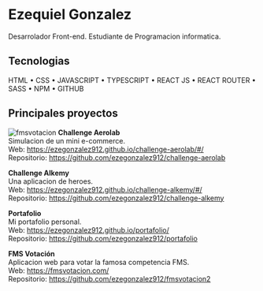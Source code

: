 
# Ezequiel Gonzalez

Desarrolador Front-end.
Estudiante de Programacion informatica.


## Tecnologias

HTML • CSS • JAVASCRIPT • TYPESCRIPT • REACT JS • REACT ROUTER • SASS • NPM • GITHUB


## Principales proyectos

![fmsvotacion](./assets/fmsvotacion.gif)
<b>Challenge Aerolab</b><Br/>
Simulacion de un mini e-commerce. <Br/>
Web: https://ezegonzalez912.github.io/challenge-aerolab/#/ <Br />
Repositorio: https://github.com/ezegonzalez912/challenge-aerolab
<Br/>

<b>Challenge Alkemy</b><Br/>
Una aplicacion de heroes. <Br/>
Web: 
https://ezegonzalez912.github.io/challenge-alkemy/#/<Br/>
Repositorio: https://github.com/ezegonzalez912/challenge-alkemy
<Br/>

<b>Portafolio</b><Br/>
Mi portafolio personal. <Br/>
Web: https://ezegonzalez912.github.io/portafolio/<Br/>
Repositorio: https://github.com/ezegonzalez912/portafolio
<Br/>

<b>FMS Votación</b><Br/>
Aplicacion web para votar la famosa competencia FMS. <Br/>
Web: https://fmsvotacion.com/ <Br/>
Repositorio: https://github.com/ezegonzalez912/fmsvotacion2
<Br/>
